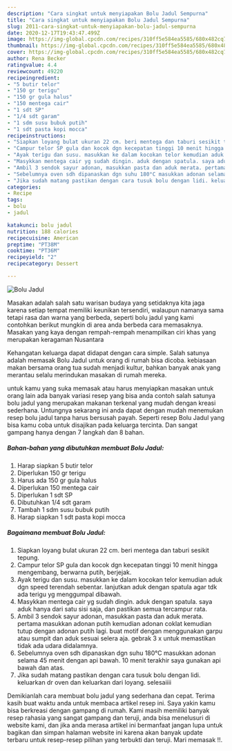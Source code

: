 ```yaml
---
description: "Cara singkat untuk menyiapakan Bolu Jadul Sempurna"
title: "Cara singkat untuk menyiapakan Bolu Jadul Sempurna"
slug: 2011-cara-singkat-untuk-menyiapakan-bolu-jadul-sempurna
date: 2020-12-17T19:43:47.499Z
image: https://img-global.cpcdn.com/recipes/310ff5e584ea5585/680x482cq70/bolu-jadul-foto-resep-utama.jpg
thumbnail: https://img-global.cpcdn.com/recipes/310ff5e584ea5585/680x482cq70/bolu-jadul-foto-resep-utama.jpg
cover: https://img-global.cpcdn.com/recipes/310ff5e584ea5585/680x482cq70/bolu-jadul-foto-resep-utama.jpg
author: Rena Becker
ratingvalue: 4.4
reviewcount: 49220
recipeingredient:
- "5 butir telor"
- "150 gr terigu"
- "150 gr gula halus"
- "150 mentega cair"
- "1 sdt SP"
- "1/4 sdt garam"
- "1 sdm susu bubuk putih"
- "1 sdt pasta kopi mocca"
recipeinstructions:
- "Siapkan loyang bulat ukuran 22 cm. beri mentega dan taburi sesikit tepung."
- "Campur telor SP gula dan kocok dgn kecepatan tinggi 10 menit hingga mengembang, berwarna putih, berjejak."
- "Ayak terigu dan susu. masukkan ke dalam kocokan telor kemudian aduk dgn speed terendah sebentar. lanjutkan aduk dengan spatula agar tdk ada terigu yg menggumpal dibawah."
- "Masykkan mentega cair yg sudah dingin. aduk dengan spatula. saya aduk hanya dari satu sisi saja, dan pastikan semua tercampur rata."
- "Ambil 3 sendok sayur adonan, masukkan pasta dan aduk merata. pertama masukkan adonan putih kemudian adonan coklat kemudian tutup dengan adonan putih lagi. buat motif dengan menggunakan garpu atau sumpit dan aduk sesuai selera aja. gebrak 3 x untuk memastikan tidak ada udara didalamnya."
- "Sebelumnya oven sdh dipanaskan dgn suhu 180°C masukkan adonan selama 45 menit dengan api bawah. 10 menit terakhir saya gunakan api bawah dan atas."
- "Jika sudah matang pastikan dengan cara tusuk bolu dengan lidi. keluarkan dr oven dan keluarkan dari loyang. selesaiiii"
categories:
- Recipe
tags:
- bolu
- jadul

katakunci: bolu jadul 
nutrition: 188 calories
recipecuisine: American
preptime: "PT38M"
cooktime: "PT36M"
recipeyield: "2"
recipecategory: Dessert

---
```



![Bolu Jadul](https://img-global.cpcdn.com/recipes/310ff5e584ea5585/680x482cq70/bolu-jadul-foto-resep-utama.jpg)

Masakan adalah salah satu warisan budaya yang setidaknya kita jaga karena setiap tempat memiliki keunikan tersendiri, walaupun namanya sama tetapi rasa dan warna yang berbeda, seperti bolu jadul yang kami contohkan berikut mungkin di area anda berbeda cara memasaknya. Masakan yang kaya dengan rempah-rempah menampilkan ciri khas yang merupakan keragaman Nusantara

Kehangatan keluarga dapat didapat dengan cara simple. Salah satunya adalah memasak Bolu Jadul untuk orang di rumah bisa dicoba. kebiasaan makan bersama orang tua sudah menjadi kultur, bahkan banyak anak yang merantau selalu merindukan masakan di rumah mereka.



untuk kamu yang suka memasak atau harus menyiapkan masakan untuk orang lain ada banyak variasi resep yang bisa anda contoh salah satunya bolu jadul yang merupakan makanan terkenal yang mudah dengan kreasi sederhana. Untungnya sekarang ini anda dapat dengan mudah menemukan resep bolu jadul tanpa harus bersusah payah.
Seperti resep Bolu Jadul yang bisa kamu coba untuk disajikan pada keluarga tercinta. Dan sangat gampang hanya dengan 7 langkah dan 8 bahan.


<!--inarticleads1-->

##### Bahan-bahan yang dibutuhkan membuat Bolu Jadul:

1. Harap siapkan 5 butir telor
1. Diperlukan 150 gr terigu
1. Harus ada 150 gr gula halus
1. Diperlukan 150 mentega cair
1. Diperlukan 1 sdt SP
1. Dibutuhkan 1/4 sdt garam
1. Tambah 1 sdm susu bubuk putih
1. Harap siapkan 1 sdt pasta kopi mocca




<!--inarticleads2-->

##### Bagaimana membuat  Bolu Jadul:

1. Siapkan loyang bulat ukuran 22 cm. beri mentega dan taburi sesikit tepung.
1. Campur telor SP gula dan kocok dgn kecepatan tinggi 10 menit hingga mengembang, berwarna putih, berjejak.
1. Ayak terigu dan susu. masukkan ke dalam kocokan telor kemudian aduk dgn speed terendah sebentar. lanjutkan aduk dengan spatula agar tdk ada terigu yg menggumpal dibawah.
1. Masykkan mentega cair yg sudah dingin. aduk dengan spatula. saya aduk hanya dari satu sisi saja, dan pastikan semua tercampur rata.
1. Ambil 3 sendok sayur adonan, masukkan pasta dan aduk merata. pertama masukkan adonan putih kemudian adonan coklat kemudian tutup dengan adonan putih lagi. buat motif dengan menggunakan garpu atau sumpit dan aduk sesuai selera aja. gebrak 3 x untuk memastikan tidak ada udara didalamnya.
1. Sebelumnya oven sdh dipanaskan dgn suhu 180°C masukkan adonan selama 45 menit dengan api bawah. 10 menit terakhir saya gunakan api bawah dan atas.
1. Jika sudah matang pastikan dengan cara tusuk bolu dengan lidi. keluarkan dr oven dan keluarkan dari loyang. selesaiiii




Demikianlah cara membuat bolu jadul yang sederhana dan cepat. Terima kasih buat waktu anda untuk membaca artikel resep ini. Saya yakin kamu bisa berkreasi dengan gampang di rumah. Kami masih memiliki banyak resep rahasia yang sangat gampang dan teruji, anda bisa menelusuri di website kami, dan jika anda merasa artikel ini bermanfaat jangan lupa untuk bagikan dan simpan halaman website ini karena akan banyak update terbaru untuk resep-resep pilihan yang terbukti dan teruji. Mari memasak !!. 
